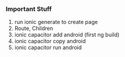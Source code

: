 <h3>Important Stuff</h3>
<ol>
    <li>run ionic generate to create page</li>
    <li>Route, Children</li>
    <li>ionic capacitor add android (first ng build)</li>
    <li>ionic capacitor copy android</li>
    <li>ionic capacitor run android</li>
</ol>
